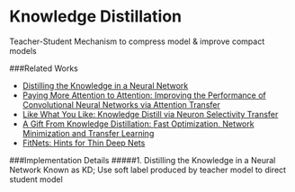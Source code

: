# Knowledge Distillation
Teacher-Student Mechanism to compress model & improve compact models
 
###Related Works
* [Distilling the Knowledge in a Neural Network](https://arxiv.org/abs/1503.02531v1)
* [Paying More Attention to Attention: Improving the Performance of 
Convolutional Neural Networks via Attention Transfer](https://arxiv.org/abs/1612.03928v3)
* [Like What You Like: Knowledge Distill via Neuron Selectivity Transfer](https://arxiv.org/abs/1707.01219)
* [A Gift From Knowledge Distillation: Fast Optimization, 
Network Minimization and Transfer Learning](https://zpascal.net/cvpr2017/Yim_A_Gift_From_CVPR_2017_paper.pdf)
* [FitNets: Hints for Thin Deep Nets](https://arxiv.org/abs/1412.6550)

###Implementation Details
#####1. Distilling the Knowledge in a Neural Network
Known as KD; Use soft label produced by teacher model to direct student model